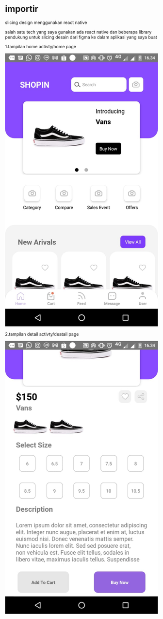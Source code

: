 # importir

slicing design menggunakan react native


salah satu tech yang saya gunakan ada react native dan beberapa library pendukung untuk slicing desain dari figma ke dalam aplikasi yang saya buat


1.tampilan home activty/home page


![Screenshot](/screenshot/home.jpeg)

2.tampilan detail activty/deatail page


![Screenshot](/screenshot/detail.jpeg)
